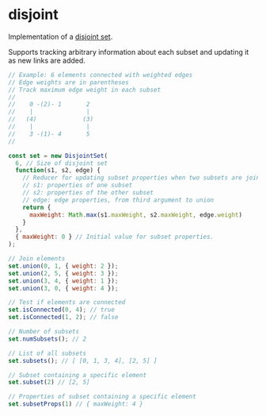 # disjoint

Implementation of a [disjoint set](https://en.wikipedia.org/wiki/Disjoint-set_data_structure).

Supports tracking arbitrary information about each subset and updating it as new links are added.

```JavaScript
// Example: 6 elements connected with weighted edges
// Edge weights are in parentheses
// Track maximum edge weight in each subset
//
//    0 -(2)- 1       2
//    |               |
//   (4)             (3)
//    |               |
//    3 -(1)- 4       5
//

const set = new DisjointSet(
  6, // Size of disjoint set
  function(s1, s2, edge) {
    // Reducer for updating subset properties when two subsets are joined.
    // s1: properties of one subset
    // s2: properties of the other subset
    // edge: edge properties, from third argument to union
    return {
      maxWeight: Math.max(s1.maxWeight, s2.maxWeight, edge.weight)
    }
  },
  { maxWeight: 0 } // Initial value for subset properties.
);

// Join elements
set.union(0, 1, { weight: 2 });
set.union(2, 5, { weight: 3 });
set.union(3, 4, { weight: 1 });
set.union(3, 0, { weight: 4 });

// Test if elements are connected
set.isConnected(0, 4); // true
set.isConnected(1, 2); // false

// Number of subsets
set.numSubsets(); // 2

// List of all subsets
set.subsets(); // [ [0, 1, 3, 4], [2, 5] ]

// Subset containing a specific element
set.subset(2) // [2, 5]

// Properties of subset containing a specific element
set.subsetProps(1) // { maxWeight: 4 }
```
